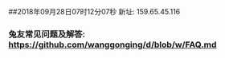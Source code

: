 ##2018年09月28日07时12分07秒 新址: 159.65.45.116
### 兔友常见问题及解答: https://github.com/wanggonging/d/blob/w/FAQ.md
